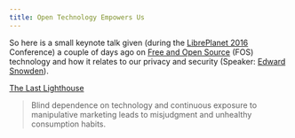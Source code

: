 ```yaml
---
title: Open Technology Empowers Us
---
```


So here is a small keynote talk given (during the [LibrePlanet 2016](https://libreplanet.org/2016/) 
Conference) a couple of days ago on [Free and Open Source](https://en.wikipedia.org/wiki/Free_and_open-source_software)
(FOS) technology and how it relates to our privacy and security (Speaker: 
[Edward Snowden](https://en.wikipedia.org/wiki/Edward_Snowden)).

[The Last Lighthouse](http://media.libreplanet.org/u/libreplanet/m/libreplanet-2016-the-last-lighthouse/)

> Blind dependence on technology and continuous exposure to manipulative
> marketing leads to misjudgment and unhealthy consumption habits.
